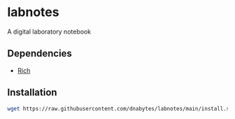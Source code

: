 # labnotes
A digital laboratory notebook

## Dependencies

* [Rich](https://pypi.org/project/rich/)

## Installation

```bash
wget https://raw.githubusercontent.com/dnabytes/labnotes/main/install.sh -P /tmp && bash /tmp/install.sh
```
